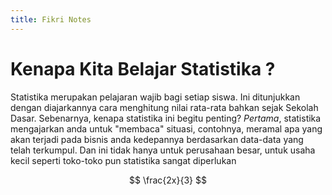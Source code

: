 ```yaml
---
title: Fikri Notes
---
```


# Kenapa Kita Belajar Statistika ?
Statistika merupakan pelajaran wajib bagi setiap siswa. Ini ditunjukkan dengan diajarkannya cara menghitung nilai rata-rata bahkan sejak Sekolah Dasar. Sebenarnya, kenapa statistika ini begitu penting? _Pertama_, statistika mengajarkan anda untuk "membaca" situasi, contohnya, meramal apa yang akan terjadi pada bisnis anda kedepannya berdasarkan data-data yang telah terkumpul. Dan ini tidak hanya untuk perusahaan besar, untuk usaha kecil seperti toko-toko pun statistika sangat diperlukan

$$ \frac{2x}{3} $$
